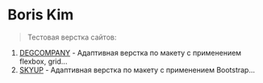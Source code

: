 # Boris Kim
>Тестовая верстка сайтов:

01. [DEGCOMPANY](https://kibo13.github.io/degcompany/) - Адаптивная верстка по макету с применением flexbox, grid...
02. [SKYUP](https://kibo13.github.io/skyup/) - Адаптивная верстка по макету с применением Bootstrap...


